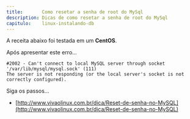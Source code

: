 ```yaml
---
title:       Como resetar a senha de root do MySql
description: Dicas de como resetar a senha de root do MySql
capitulo:    linux-instalando-db
---
```


A receita abaixo foi testada em um __CentOS__.

Após apresentar este erro...

    #2002 - Can't connect to local MySQL server through socket '/var/lib/mysql/mysql.sock' (111)
    The server is not responding (or the local server's socket is not correctly configured).

Siga os passos...

- [http://www.vivaolinux.com.br/dica/Reset-de-senha-no-MySQL](http://www.vivaolinux.com.br/dica/Reset-de-senha-no-MySQL)
